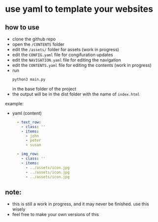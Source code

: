 # use yaml to template your websites

## how to use
- clone the github repo
- open the ```/CONTENTS``` folder
- edit the ```/assets/``` folder for assets (work in progress)
- edit the ```CONFIG.yaml``` file for congifuration updates
- edit the ```NAVIGATION.yaml``` file for editing the navigation
- edit the ```CONTENTS.yaml``` file for editing the contents (work in progress)
- run 
    ```bash
    python3 main.py
    ```
  in the base folder of the project
- the output will be in the dist folder with the name of ```index.html```

example:
- yaml (content)
  ```yaml
    - text_row:
      - class: ''
      - items:
        - john
        - peter
        - susan

    - img_row: 
      - class: ''
      - items:
        - ../assets/icon.jpg
        - ../assets/icon.jpg
        - ../assets/icon.jpg
  ```


## note:
- this is still a work in progress, and it may never be finished. use this wisely
- feel free to make your own versions of this  
